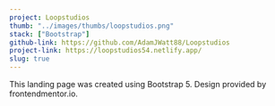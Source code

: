 ```yaml
---
project: Loopstudios
thumb: "../images/thumbs/loopstudios.png"
stack: ["Bootstrap"]
github-link: https://github.com/AdamJWatt88/Loopstudios
project-link: https://loopstudios54.netlify.app/
slug: true
---
```


This landing page was created using Bootstrap 5. Design provided by frontendmentor.io.